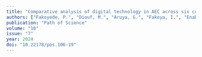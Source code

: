 ```yaml
---
title: "Comparative analysis of digital technology in AEC across six continents: A global perspective"
authors: ["Fakoyede, P.", "Diouf, M.", "Aruya, G.", "Fakoya, I.", "Enabulele, E.", "Adeleke, O.", "Daramola, M.", "Aeyemi, T."]
publication: "Path of Science"
volume: "10"
issue: "7"
year: 2024
doi: "10.22178/pos.106-19"
---
```

